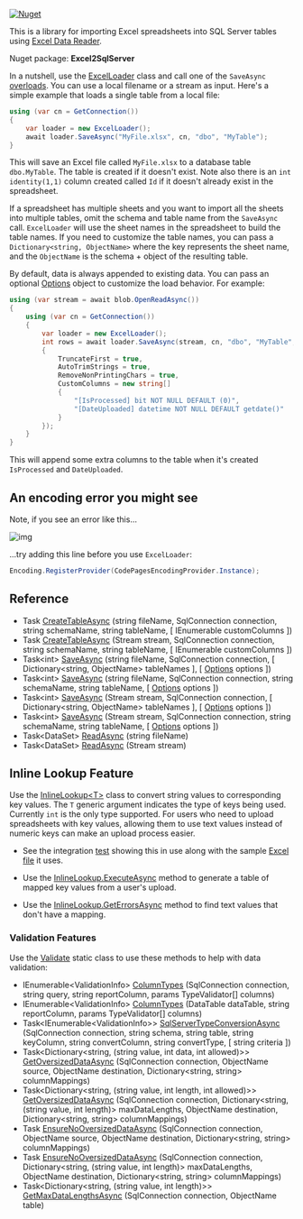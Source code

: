 [![Nuget](https://img.shields.io/nuget/v/Excel2SqlServer)](https://www.nuget.org/packages/Excel2SqlServer/)

This is a library for importing Excel spreadsheets into SQL Server tables using [Excel Data Reader](https://github.com/ExcelDataReader/ExcelDataReader).

Nuget package: **Excel2SqlServer**

In a nutshell, use the [ExcelLoader](https://github.com/adamosoftware/Excel2SqlServer.Library/blob/master/Excel2SqlServer.Library/ExcelLoader.cs) class and call one of the `SaveAsync` [overloads](https://github.com/adamfoneil/Excel2SqlServer.Library/blob/master/Excel2SqlServer.Library/ExcelLoader.cs#L108-L130). You can use a local filename or a stream as input. Here's a simple example that loads a single table from a local file:

```csharp
using (var cn = GetConnection())
{
    var loader = new ExcelLoader();
    await loader.SaveAsync("MyFile.xlsx", cn, "dbo", "MyTable");
}
```
This will save an Excel file called `MyFile.xlsx` to a database table `dbo.MyTable`. The table is created if it doesn't exist. Note also there is an `int identity(1,1)` column created called `Id` if it doesn't already exist in the spreadsheet.

If a spreadsheet has multiple sheets and you want to import all the sheets into multiple tables, omit the schema and table name from the `SaveAsync` call. `ExcelLoader` will use the sheet names in the spreadsheet to build the table names. If you need to customize the table names, you can pass a `Dictionary<string, ObjectName>` where the key represents the sheet name, and the `ObjectName` is the schema + object of the resulting table.

By default, data is always appended to existing data. You can pass an optional [Options](https://github.com/adamosoftware/Excel2SqlServer.Library/blob/master/Excel2SqlServer.Library/Options.cs) object to customize the load behavior. For example:
```csharp
using (var stream = await blob.OpenReadAsync())
{
    using (var cn = GetConnection())
    {
        var loader = new ExcelLoader();
        int rows = await loader.SaveAsync(stream, cn, "dbo", "MyTable", new Options() 
        {
            TruncateFirst = true,
            AutoTrimStrings = true,
            RemoveNonPrintingChars = true,
            CustomColumns = new string[]
            {
                "[IsProcessed] bit NOT NULL DEFAULT (0)",
                "[DateUploaded] datetime NOT NULL DEFAULT getdate()"
            }
        });
    }
}
```
This will append some extra columns to the table when it's created `IsProcessed` and `DateUploaded`.

## An encoding error you might see

Note, if you see an error like this...

![img](https://adamosoftware.blob.core.windows.net:443/images/encoding-error.png)

...try adding this line before you use `ExcelLoader`:


```csharp
Encoding.RegisterProvider(CodePagesEncodingProvider.Instance);
```

## Reference
- Task [CreateTableAsync](https://github.com/adamfoneil/Excel2SqlServer.Library/blob/master/Excel2SqlServer.Library/ExcelLoader.cs#L19)
 (string fileName, SqlConnection connection, string schemaName, string tableName, [ IEnumerable<string> customColumns ])
- Task [CreateTableAsync](https://github.com/adamfoneil/Excel2SqlServer.Library/blob/master/Excel2SqlServer.Library/ExcelLoader.cs#L25)
 (Stream stream, SqlConnection connection, string schemaName, string tableName, [ IEnumerable<string> customColumns ])
- Task\<int\> [SaveAsync](https://github.com/adamfoneil/Excel2SqlServer.Library/blob/master/Excel2SqlServer.Library/ExcelLoader.cs#L109)
 (string fileName, SqlConnection connection, [ Dictionary<string, ObjectName> tableNames ], [ [Options](https://github.com/adamfoneil/Excel2SqlServer.Library/blob/master/Excel2SqlServer.Library/Options.cs#L5) options ])
- Task\<int\> [SaveAsync](https://github.com/adamfoneil/Excel2SqlServer.Library/blob/master/Excel2SqlServer.Library/ExcelLoader.cs#L115)
 (string fileName, SqlConnection connection, string schemaName, string tableName, [ [Options](https://github.com/adamfoneil/Excel2SqlServer.Library/blob/master/Excel2SqlServer.Library/Options.cs#L5) options ])
- Task\<int\> [SaveAsync](https://github.com/adamfoneil/Excel2SqlServer.Library/blob/master/Excel2SqlServer.Library/ExcelLoader.cs#L121)
 (Stream stream, SqlConnection connection, [ Dictionary<string, ObjectName> tableNames ], [ [Options](https://github.com/adamfoneil/Excel2SqlServer.Library/blob/master/Excel2SqlServer.Library/Options.cs#L5) options ])
- Task\<int\> [SaveAsync](https://github.com/adamfoneil/Excel2SqlServer.Library/blob/master/Excel2SqlServer.Library/ExcelLoader.cs#L127)
 (Stream stream, SqlConnection connection, string schemaName, string tableName, [ [Options](https://github.com/adamfoneil/Excel2SqlServer.Library/blob/master/Excel2SqlServer.Library/Options.cs#L5) options ])
- Task\<DataSet\> [ReadAsync](https://github.com/adamfoneil/Excel2SqlServer.Library/blob/master/Excel2SqlServer.Library/ExcelLoader.cs#L241)
 (string fileName)
- Task\<DataSet\> [ReadAsync](https://github.com/adamfoneil/Excel2SqlServer.Library/blob/master/Excel2SqlServer.Library/ExcelLoader.cs#L249)
 (Stream stream)


## Inline Lookup Feature
Use the [InlineLookup\<T\>](https://github.com/adamfoneil/Excel2SqlServer.Library/blob/master/Excel2SqlServer.Library/InlineLookup.cs) class to convert string values to corresponding key values. The `T` generic argument indicates the type of keys being used. Currently `int` is the only type supported. For users who need to upload spreadsheets with key values, allowing them to use text values instead of numeric keys can make an upload process easier.

- See the integration [test](https://github.com/adamfoneil/Excel2SqlServer.Library/blob/master/Testing/LoadTests.cs#L105) showing this in use along with the sample [Excel file](https://github.com/adamfoneil/Excel2SqlServer.Library/blob/master/Testing/Resources/inline-lookup.xlsx) it uses.
    
- Use the [InlineLookup.ExecuteAsync](https://github.com/adamfoneil/Excel2SqlServer.Library/blob/master/Excel2SqlServer.Library/InlineLookup.cs#L31) method to generate a table of mapped key values from a user's upload.
    
- Use the [InlineLookup.GetErrorsAsync](https://github.com/adamfoneil/Excel2SqlServer.Library/blob/master/Excel2SqlServer.Library/InlineLookup.cs#L98) method to find text values that don't have a mapping.
    
### Validation Features
Use the [Validate](https://github.com/adamfoneil/Excel2SqlServer.Library/blob/master/Excel2SqlServer.Library/Validate.cs) static class to use these methods to help with data validation:
- IEnumerable\<ValidationInfo\> [ColumnTypes](https://github.com/adamfoneil/Excel2SqlServer.Library/blob/master/Excel2SqlServer.Library/Validate.cs#L19)
 (SqlConnection connection, string query, string reportColumn, params TypeValidator[] columns)
- IEnumerable\<ValidationInfo\> [ColumnTypes](https://github.com/adamfoneil/Excel2SqlServer.Library/blob/master/Excel2SqlServer.Library/Validate.cs#L33)
 (DataTable dataTable, string reportColumn, params TypeValidator[] columns)
- Task\<IEnumerable\<ValidationInfo\>\> [SqlServerTypeConversionAsync](https://github.com/adamfoneil/Excel2SqlServer.Library/blob/master/Excel2SqlServer.Library/Validate.cs#L53)
 (SqlConnection connection, string schema, string table, string keyColumn, string convertColumn, string convertType, [ string criteria ])
- Task\<Dictionary\<string, (string value, int data, int allowed)\>\> [GetOversizedDataAsync](https://github.com/adamfoneil/Excel2SqlServer.Library/blob/master/Excel2SqlServer.Library/Validate.cs#L101)
 (SqlConnection connection, ObjectName source, ObjectName destination, Dictionary<string, string> columnMappings)
- Task\<Dictionary\<string, (string value, int length, int allowed)\>\> [GetOversizedDataAsync](https://github.com/adamfoneil/Excel2SqlServer.Library/blob/master/Excel2SqlServer.Library/Validate.cs#L109)
 (SqlConnection connection, Dictionary<string, (string value, int length)> maxDataLengths, ObjectName destination, Dictionary<string, string> columnMappings)
- Task [EnsureNoOversizedDataAsync](https://github.com/adamfoneil/Excel2SqlServer.Library/blob/master/Excel2SqlServer.Library/Validate.cs#L124)
 (SqlConnection connection, ObjectName source, ObjectName destination, Dictionary<string, string> columnMappings)
- Task [EnsureNoOversizedDataAsync](https://github.com/adamfoneil/Excel2SqlServer.Library/blob/master/Excel2SqlServer.Library/Validate.cs#L132)
 (SqlConnection connection, Dictionary<string, (string value, int length)> maxDataLengths, ObjectName destination, Dictionary<string, string> columnMappings)
- Task\<Dictionary\<string, (string value, int length)\>\> [GetMaxDataLengthsAsync](https://github.com/adamfoneil/Excel2SqlServer.Library/blob/master/Excel2SqlServer.Library/Validate.cs#L175)
 (SqlConnection connection, ObjectName table)

